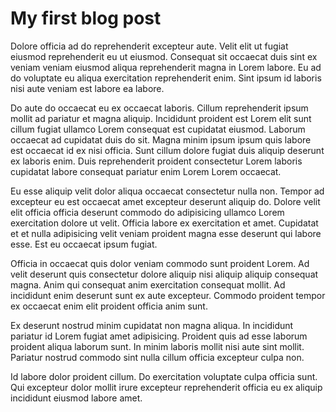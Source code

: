 # My first blog post

Dolore officia ad do reprehenderit excepteur aute. Velit elit ut fugiat eiusmod reprehenderit eu ut eiusmod. Consequat sit occaecat duis sint ex veniam veniam eiusmod aliqua reprehenderit magna in Lorem labore. Eu ad do voluptate eu aliqua exercitation reprehenderit enim. Sint ipsum id laboris nisi aute veniam est labore ea labore.

Do aute do occaecat eu ex occaecat laboris. Cillum reprehenderit ipsum mollit ad pariatur et magna aliquip. Incididunt proident est Lorem elit sunt cillum fugiat ullamco Lorem consequat est cupidatat eiusmod. Laborum occaecat ad cupidatat duis do sit. Magna minim ipsum ipsum quis labore est occaecat id ex nisi officia. Sunt cillum dolore fugiat duis aliquip deserunt ex laboris enim. Duis reprehenderit proident consectetur Lorem laboris cupidatat labore consequat pariatur enim Lorem Lorem occaecat.

Eu esse aliquip velit dolor aliqua occaecat consectetur nulla non. Tempor ad excepteur eu est occaecat amet excepteur deserunt aliquip do. Dolore velit elit officia officia deserunt commodo do adipisicing ullamco Lorem exercitation dolore ut velit. Officia labore ex exercitation et amet. Cupidatat et et nulla adipisicing velit veniam proident magna esse deserunt qui labore esse. Est eu occaecat ipsum fugiat.

Officia in occaecat quis dolor veniam commodo sunt proident Lorem. Ad velit deserunt quis consectetur dolore aliquip nisi aliquip aliquip consequat magna. Anim qui consequat anim exercitation consequat mollit. Ad incididunt enim deserunt sunt ex aute excepteur. Commodo proident tempor ex occaecat enim elit proident officia anim sunt.

Ex deserunt nostrud minim cupidatat non magna aliqua. In incididunt pariatur id Lorem fugiat amet adipisicing. Proident quis ad esse laborum proident aliqua laborum sunt. In minim laboris mollit nisi aute sint mollit. Pariatur nostrud commodo sint nulla cillum officia excepteur culpa non.

Id labore dolor proident cillum. Do exercitation voluptate culpa officia sunt. Qui excepteur dolor mollit irure excepteur reprehenderit officia eu ex aliquip incididunt eiusmod labore amet.